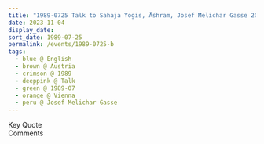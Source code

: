 ```yaml
---
title: "1989-0725 Talk to Sahaja Yogis, Āśhram, Josef Melichar Gasse 20, Vienna, Austria"
date: 2023-11-04
display_date: 
sort_date: 1989-07-25
permalink: /events/1989-0725-b
tags:
  - blue @ English
  - brown @ Austria
  - crimson @ 1989
  - deeppink @ Talk
  - green @ 1989-07
  - orange @ Vienna
  - peru @ Josef Melichar Gasse
---
```


<wave-list>
  <list-title color="green" width="75">Key Quote</list-title>
  <list-item color="BlanchedAlmond"  width="200"></list-item>
  <list-item color="Lavender"></list-item>
  <list-item color="BlanchedAlmond"></list-item>
</wave-list>

<br>

<wave-list>
  <list-title color="green" width="75">Comments</list-title>
  <list-item color="BlanchedAlmond"  width="200"></list-item>
  <list-item color="Lavender"></list-item>
  <list-item color="BlanchedAlmond"></list-item>
</wave-list>